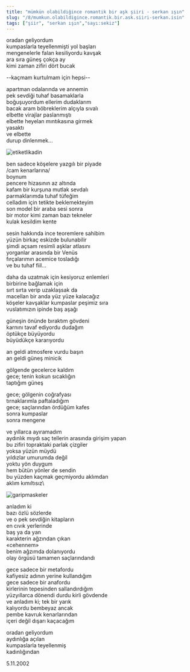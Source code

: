 ```yaml
---
title: "mümkün olabildiğince romantik bir aşk şiiri - serkan ışın"
slug: "/8/mumkun.olabildigince.romantik.bir.ask.siiri-serkan.isin"
tags: ["şiir", "serkan ışın","sayı:sekiz"]
---
```


oradan geliyordum\
kumpaslarla teyellenmişti yol başları\
mengenelerle falan kesiliyordu kavşak\
ara sıra güneş çokça ay\
kimi zaman zifiri dört bucak

--kaçmam kurtulmam için hepsi--

apartman odalarında ve annemin\
pek sevdiği tuhaf basamaklarla\
boğuşuyordum ellerim dudaklarım\
bacak aram böbreklerim alçıyla sıvalı\
elbette virajlar paslanmıştı\
elbette heyelan mıntıkasına girmek\
yasaktı\
ve elbette\
durup dinlenmek...



![etiketlikadin](/img/etiketlikadin.jpg)

ben sadece köşelere yazgılı bir piyade\
/cam kenarlarına/\
boynum\
pencere hizasının az altında\
kafam bir kurşuna mutlak sevdalı\
parmaklarımda tuhaf tüfeğim\
celladım için tetikte beklemekteyim\
son model bir araba sesi sonra\
bir motor kimi zaman bazı tekneler\
kulak kesildim kente

sesin hakkında ince teoremlere sahibim\
yüzün birkaç eskizde bulunabilir\
şimdi açsam resimli aşklar atlasını\
yorganlar arasında bir Venüs\
fırçalarımın acemice tosladığı\
ve bu tuhaf fiil...

daha da uzatmak için kesiyoruz enlemleri\
birbirine bağlamak için\
sırt sırta verip uzaklaşsak da\
macellan bir anda yüz yüze kalacağız\
köşeler kavşaklar kumpaslar peşimiz sıra\
vuslatımızın ipinde baş aşağı

güneşin önünde bıraktım gövdeni\
karnını tavaf ediyordu dudağım\
öptükçe büyüyordu\
büyüdükçe kararıyordu

an geldi atmosfere vurdu başın\
an geldi güneş minicik

gölgende gecelerce kaldım\
gece; tenin kokun sıcaklığın\
taptığım güneş

gece; gölgenin coğrafyası\
tırnaklarımla paftaladığım\
gece; saçlarından ördüğüm kafes\
sonra kumpaslar\
sonra mengene

ve yıllarca ayıramadım\
aydınlık mıydı saç tellerin arasında girişim yapan\
bu zifiri topraktaki parlak çizgiler\
yoksa yüzün müydü\
yıldızlar umurumda değil\
yoktu yön duygum\
hem bütün yönler de sendin\
bu yüzden kaçmak geçmiyordu aklımdan\
aklım kımıltısız\


![garipmaskeler](/img/garipmaskeler.jpg)

anladım ki\
bazı özlü sözlerde\
ve o pek sevdiğin kitapların\
en cıvık yerlerinde\
baş ya da yan\
karakterin ağzından çıkan\
«cehennem»\
benim ağzımda dolanıyordu\
olay örgüsü tamamen saçlarındandı

gece sadece bir metafordu\
kafiyesiz adının yerine kullandığım\
gece sadece bir anafordu\
kirlerinin tepesinden sallandırdığım\
yüzyıllarca dönendi durdu kirli gövdende\
ve anladım ki; tek bir yarık\
kalıyordu bembeyaz ancak\
pembe kavruk kenarlarından\
içeri değil dışarı kaçacağım

oradan geliyordum\
aydınlığa açılan\
kumpaslarla teyellenmiş\
kadınlığından

5.11.2002
